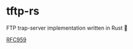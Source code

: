 # tftp-rs
FTP trap-server implementation written in Rust 🦀

[RFC959](https://www.w3.org/Protocols/rfc959/)
